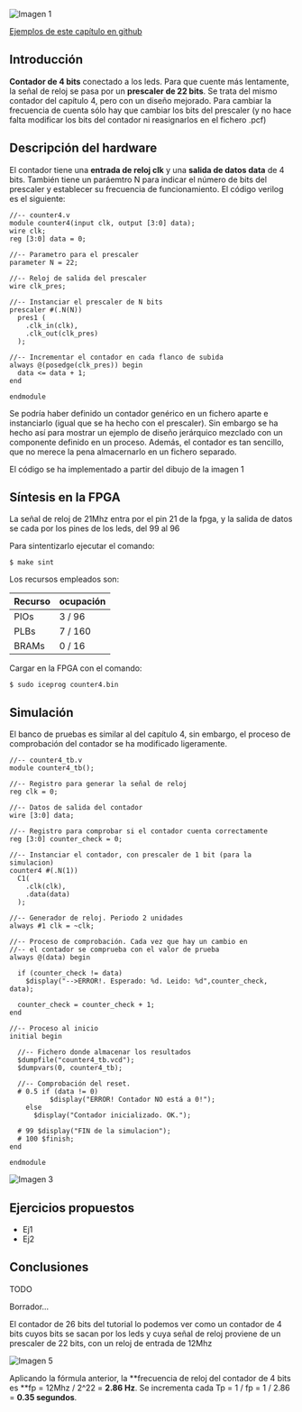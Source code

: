 ![Imagen 1](https://github.com/Obijuan/open-fpga-verilog-tutorial/raw/master/tutorial/T07-contador-prescaler/images/counter4-1.png)

[Ejemplos de este capítulo en github](https://github.com/Obijuan/open-fpga-verilog-tutorial/tree/master/tutorial/T07-contador-prescaler)

## Introducción
**Contador de 4 bits** conectado a los leds. Para que cuente más lentamente, la señal de reloj se pasa por un **prescaler de 22 bits**.  Se trata del mismo contador del capítulo 4, pero con un diseño mejorado. Para cambiar la frecuencia de cuenta sólo hay que cambiar los bits del prescaler (y no hace falta modificar los bits del contador ni reasignarlos en el fichero .pcf)



## Descripción del hardware

El contador tiene una **entrada de reloj clk** y una **salida de datos data** de 4 bits. También tiene un paráemtro N para indicar el número de bits del prescaler y establecer su frecuencia de funcionamiento. El código verilog es el siguiente:

    //-- counter4.v
    module counter4(input clk, output [3:0] data);
    wire clk;
    reg [3:0] data = 0;
    
    //-- Parametro para el prescaler
    parameter N = 22;
    
    //-- Reloj de salida del prescaler
    wire clk_pres;
    
    //-- Instanciar el prescaler de N bits
    prescaler #(.N(N))
      pres1 (
        .clk_in(clk),
        .clk_out(clk_pres)
      );
    
    //-- Incrementar el contador en cada flanco de subida
    always @(posedge(clk_pres)) begin
      data <= data + 1;
    end
    
    endmodule

Se podría haber definido un contador genérico en un fichero aparte e instanciarlo (igual que se ha hecho con el prescaler). Sin embargo se ha hecho así para mostrar un ejemplo de diseño jerárquico mezclado con un componente definido en un proceso.  Además, el contador es tan sencillo, que no merece la pena almacernarlo en un fichero separado.

El código se ha implementado a partir del dibujo  de la imagen 1

## Síntesis en la FPGA

La señal de reloj de 21Mhz entra por el pin 21 de la fpga, y la salida de datos se cada por los pines de los leds, del 99 al 96

Para sintentizarlo ejecutar el comando:

    $ make sint

Los recursos empleados son:

| Recurso  | ocupación
|----------|-----------
|PIOs      | 3 / 96
|PLBs      | 7 / 160
|BRAMs     | 0 / 16

Cargar en la FPGA con el comando:

    $ sudo iceprog counter4.bin

## Simulación
El banco de pruebas es similar al del capítulo 4, sin embargo, el proceso de comprobación del contador se ha modificado ligeramente. 

    //-- counter4_tb.v
    module counter4_tb();
    
    //-- Registro para generar la señal de reloj
    reg clk = 0;
    
    //-- Datos de salida del contador
    wire [3:0] data;
    
    //-- Registro para comprobar si el contador cuenta correctamente
    reg [3:0] counter_check = 0;
    
    //-- Instanciar el contador, con prescaler de 1 bit (para la simulacion)
    counter4 #(.N(1))
      C1(
        .clk(clk),
        .data(data)
      );

    //-- Generador de reloj. Periodo 2 unidades
    always #1 clk = ~clk;
    
    //-- Proceso de comprobación. Cada vez que hay un cambio en
    //-- el contador se comprueba con el valor de prueba
    always @(data) begin
    
      if (counter_check != data)
        $display("-->ERROR!. Esperado: %d. Leido: %d",counter_check, data);
    
      counter_check = counter_check + 1;
    end
    
    //-- Proceso al inicio
    initial begin
    
      //-- Fichero donde almacenar los resultados
      $dumpfile("counter4_tb.vcd");
      $dumpvars(0, counter4_tb);
    
      //-- Comprobación del reset.
      # 0.5 if (data != 0)
              $display("ERROR! Contador NO está a 0!");
	    else
	      $display("Contador inicializado. OK.");
    
      # 99 $display("FIN de la simulacion");
      # 100 $finish;
    end
    
    endmodule


![Imagen 3](https://github.com/Obijuan/open-fpga-verilog-tutorial/raw/master/tutorial/T07-contador-prescaler/images/T07-counter4-simulation-1.png)

## Ejercicios propuestos
* Ej1
* Ej2

## Conclusiones
TODO





Borrador...

El contador de 26 bits del tutorial lo podemos ver como un contador de 4 bits cuyos bits se sacan por los leds y cuya señal de reloj proviene de un prescaler de 22 bits, con un reloj de entrada de 12Mhz

![Imagen 5](https://github.com/Obijuan/open-fpga-verilog-tutorial/raw/master/tutorial/T04-counter/images/counter-6.png)

Aplicando la fórmula anterior, la **frecuencia de reloj del contador de 4 bits es **fp = 12Mhz / 2^22 = **2.86 Hz**. Se incrementa cada Tp = 1 / fp = 1 / 2.86 =  **0.35 segundos**.